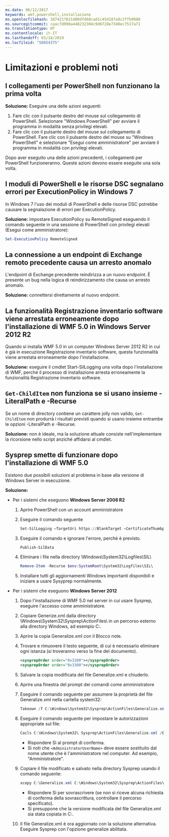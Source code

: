 ```yaml
---
ms.date: 06/12/2017
keywords: wmf,powershell,installazione
ms.openlocfilehash: 3d74217621d00dfd68cad1c45d187a9c2ffb9980
ms.sourcegitcommit: caac7d098a448232304c9d6728e7340ec7517a71
ms.translationtype: HT
ms.contentlocale: it-IT
ms.lasthandoff: 03/18/2019
ms.locfileid: "58054375"
---
```

# <a name="known-issues-and-limitations"></a>Limitazioni e problemi noti

## <a name="powershell-shortcuts-are-broken-when-used-for-the-first-time"></a>I collegamenti per PowerShell non funzionano la prima volta

**Soluzione:** Eseguire una delle azioni seguenti:

1. Fare clic con il pulsante destro del mouse sul collegamento di PowerShell. Selezionare "Windows PowerShell" per avviare il programma in modalità senza privilegi elevati.
2. Fare clic con il pulsante destro del mouse sul collegamento di PowerShell. Fare clic con il pulsante destro del mouse su "Windows PowerShell" e selezionare "Esegui come amministratore" per avviare il programma in modalità con privilegi elevati.

Dopo aver eseguito una delle azioni precedenti, i collegamenti per PowerShell funzioneranno. Queste azioni devono essere eseguite una sola volta.

## <a name="powershell-modules-and-dsc-resources-report-errors-about-executionpolicy-on-windows-7"></a>I moduli di PowerShell e le risorse DSC segnalano errori per ExecutionPolicy in Windows 7

In Windows 7 l'uso dei moduli di PowerShell e delle risorse DSC potrebbe causare la segnalazione di errori per ExecutionPolicy.

**Soluzione:** impostare ExecutionPolicy su RemoteSigned eseguendo il comando seguente in una sessione di PowerShell con privilegi elevati (Esegui come amministratore):

```powershell
Set-ExecutionPolicy RemoteSigned
```

## <a name="connecting-to-an-old-remote-exchange-endpoint-causes-a-crash"></a>La connessione a un endpoint di Exchange remoto precedente causa un arresto anomalo

L'endpoint di Exchange precedente reindirizza a un nuovo endpoint. È presente un bug nella logica di reindirizzamento che causa un arresto anomalo.

**Soluzione:** connettersi direttamente al nuovo endpoint.

## <a name="software-inventory-logging-feature-is-erroneously-stopped-after-wmf-50-installation-on-windows-server-2012-r2"></a>La funzionalità Registrazione inventario software viene arrestata erroneamente dopo l'installazione di WMF 5.0 in Windows Server 2012 R2

Quando si installa WMF 5.0 in un computer Windows Server 2012 R2 in cui è già in esecuzione Registrazione inventario software, questa funzionalità viene arrestata erroneamente dopo l'installazione.

**Soluzione:** eseguire il cmdlet Start-SilLogging una volta dopo l'installazione di WMF, perché il processo di installazione arresta erroneamente la funzionalità Registrazione inventario software.

## <a name="get-childitem-does-not-work-if--literalpath-and--recurse-are-used-together"></a>`Get-ChildItem` non funziona se si usano insieme -LiteralPath e -Recurse

Se un nome di directory contiene un carattere jolly non valido, `Get-ChildItem` non produrrà i risultati previsti quando si usano insieme entrambe le opzioni -LiteralPath e -Recurse.

**Soluzione:** non è ideale, ma la soluzione attuale consiste nell'implementare la ricorsione nello script anziché affidarsi al cmdlet.

## <a name="sysprep-fails-after-wmf-50-installation"></a>Sysprep smette di funzionare dopo l'installazione di WMF 5.0

Esistono due possibili soluzioni al problema in base alla versione di Windows Server in esecuzione.

**Soluzione:**

- Per i sistemi che eseguono **Windows Server 2008 R2**
  1. Aprire PowerShell con un account amministratore
  2. Eseguire il comando seguente

     ```powershell
     Set-SilLogging –TargetUri https://BlankTarget –CertificateThumbprint 0123456789
     ```

  3. Eseguire il comando e ignorare l'errore, perché è previsto.

     ```powershell
     Publish-SilData
     ```

  4. Eliminare i file nella directory \Windows\System32\Logfiles\SIL\

     ```powershell
     Remove-Item -Recurse $env:SystemRoot\System32\Logfiles\SIL\
     ```

  5. Installare tutti gli aggiornamenti Windows importanti disponibili e iniziare a usare Sysyprep normalmente.

- Per i sistemi che eseguono **Windows Server 2012**
  1. Dopo l'installazione di WMF 5.0 nel server in cui usare Sysprep, eseguire l'accesso come amministratore.
  2. Copiare Generize.xml dalla directory \Windows\System32\Sysprep\ActionFiles\ in un percorso esterno alla directory Windows, ad esempio C:\.
  3. Aprire la copia Generalize.xml con il Blocco note.
  4. Trovare e rimuovere il testo seguente, di cui è necessario eliminare ogni istanza (si troveranno verso la fine del documento).

     ```xml
     <sysprepOrder order="0x3200"></sysprepOrder>
     <sysprepOrder order="0x3300"></sysprepOrder>
     ```

  5. Salvare la copia modificata del file Generalize.xml e chiuderlo.
  6. Aprire una finestra del prompt dei comandi come amministratore
  7. Eseguire il comando seguente per assumere la proprietà del file Generalize.xml nella cartella system32:

     ```powershell
     Takeown /f C:\Windows\System32\Sysprep\ActionFiles\Generalize.xml
     ```

  8. Eseguire il comando seguente per impostare le autorizzazioni appropriate sul file:

     ```powershell
     Cacls C:\Windows\System32\ Sysprep\ActionFiles\Generalize.xml /G `<AdministratorUserName>`:F
     ```

     - Rispondere Sì al prompt di conferma.
     - Si noti che `<AdministratorUserName>` deve essere sostituito dal nome utente che è l'amministratore nel computer. Ad esempio, "Amministratore".

  9. Copiare il file modificato e salvato nella directory Sysprep usando il comando seguente:

     ```powershell
     xcopy C:\Generalize.xml C:\Windows\System32\Sysprep\ActionFiles\Generalize.xml
     ```

     - Rispondere Sì per sovrascrivere (se non si riceve alcuna richiesta di conferma della sovrascrittura, controllare il percorso specificato).
     - Si presuppone che la versione modificata del file Generalize.xml sia stata copiata in C:\.

  10. Il file Generalize.xml è ora aggiornato con la soluzione alternativa. Eseguire Sysprep con l'opzione generalize abilitata.